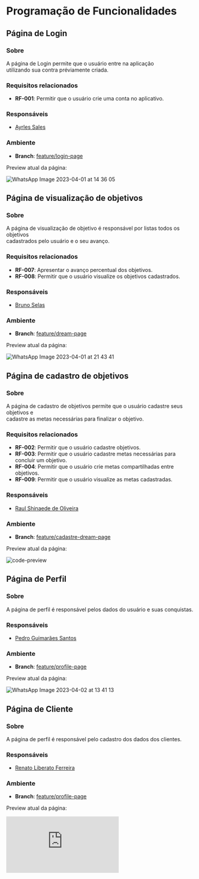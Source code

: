 # Programação de Funcionalidades

## Página de Login

### Sobre
A página de Login permite que o usuário entre na aplicação  
utilizando sua contra préviamente criada.

### Requisitos relacionados

- **RF-001**: Permitir que o usuário crie uma conta no aplicativo.  

### Responsáveis

- [Ayrles Sales](https://github.com/Ayrlesales)

### Ambiente

- **Branch**: [feature/login-page](https://github.com/ICEI-PUC-Minas-PMV-ADS/pmv-ads-2023-1-e3-proj-mov-t1-dream-mapp/tree/feature/login-page)

Preview atual da página:

![WhatsApp Image 2023-04-01 at 14 36 05](https://user-images.githubusercontent.com/82043220/229367364-f496cf90-1928-4696-abcf-a24b9dd6999d.jpeg)

## Página de visualização de objetivos

### Sobre
A página de visualização de objetivo é responsável por listas todos os objetivos  
cadastrados pelo usuário e o seu avanço.

### Requisitos relacionados

- **RF-007**: Apresentar o avanço percentual dos objetivos.
- **RF-008**: Permitir que o usuário visualize os objetivos cadastrados.  

### Responsáveis

- [Bruno Selas](https://github.com/brunosellas)

### Ambiente

- **Branch**: [feature/dream-page](https://github.com/ICEI-PUC-Minas-PMV-ADS/pmv-ads-2023-1-e3-proj-mov-t1-dream-mapp/tree/feature/dream-page)

Preview atual da página:

![WhatsApp Image 2023-04-01 at 21 43 41](https://user-images.githubusercontent.com/82043220/229367886-fb99bc3b-7fda-4184-9b83-c76a8f87334d.jpeg)

## Página de cadastro de objetivos

### Sobre
A página de cadastro de objetivos permite que o usuário cadastre seus objetivos e   
cadastre as metas necessárias para finalizar o objetivo.

### Requisitos relacionados

- **RF-002**: Permitir que o usuário cadastre objetivos.  
- **RF-003**: Permitir que o usuário cadastre metas necessárias para concluir um objetivo.  
- **RF-004**: Permitir que o usuário crie metas compartilhadas entre objetivos.  
- **RF-009**: Permitir que o usuário visualize as metas cadastradas.  

### Responsáveis

- [Raul Shinaede de Oliveira](https://github.com/RaulShinaede)

### Ambiente

- **Branch**: [feature/cadastre-dream-page](https://github.com/ICEI-PUC-Minas-PMV-ADS/pmv-ads-2023-1-e3-proj-mov-t1-dream-mapp/tree/feature/cadastre-dream-page)

Preview atual da página:

![code-preview](https://user-images.githubusercontent.com/82043220/229364252-9c689b22-32c3-4a4e-8985-8a251fbe32c6.png)

## Página de Perfil

### Sobre
A página de perfil é responsável pelos dados do usuário e suas conquistas.

### Responsáveis

- [Pedro Guimarães Santos](https://github.com/pecosaints)

### Ambiente

- **Branch**: [feature/profile-page](https://github.com/ICEI-PUC-Minas-PMV-ADS/pmv-ads-2023-1-e3-proj-mov-t1-dream-mapp/tree/feature/profile-page)

Preview atual da página:

![WhatsApp Image 2023-04-02 at 13 41 13](https://user-images.githubusercontent.com/82043220/229368106-f7051945-d332-4ceb-bffa-f9b318f26133.jpeg)


## Página de Cliente

### Sobre
A página de perfil é responsável pelo cadastro dos dados dos clientes.

### Responsáveis

- [Renato Liberato Ferreira](https://github.com/ADS=RLF)

### Ambiente

- **Branch**: [feature/profile-page](https://github.com/ADS-RLF/pmv-ads-2023-1-e3-proj-mov-t1-dream-mapp)

Preview atual da página:

![WhatsApp Image 2023-04-02 at 13 41 13](https://github.com/ADS-RLF/pmv-ads-2023-1-e3-proj-mov-t1-dream-mapp/blob/main/Etapa%202%20-%20Dream-Mapp.pdf)

